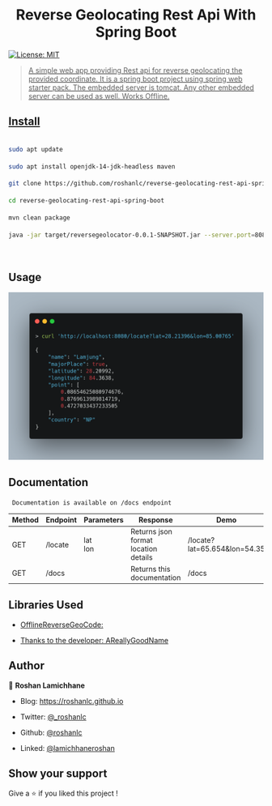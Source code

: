 
<h1  align="center">Reverse Geolocating Rest Api With Spring Boot</h1>  
  
    
  
    
  
<p>  
  
    
  
    
  
<a  href="#"  target="_blank">  
  
    
  
    
  
<img  alt="License: MIT"  src="https://img.shields.io/badge/License-MIT-yellow.svg"  />  
  
   
  
    
  
    
  
</p>  
  
    
  
    
    
    
  
    
  
    
  
> A simple web app providing Rest api for reverse geolocating the provided coordinate.  It is a spring boot project using spring web starter pack. The embedded server is tomcat. Any other embedded server can be used as well. Works Offline.
  
    
    
     
   
    
    
## Install  
  
    
```sh  
  
sudo apt update  
  
sudo apt install openjdk-14-jdk-headless maven  
  
git clone https://github.com/roshanlc/reverse-geolocating-rest-api-spring-boot.git  
  
cd reverse-geolocating-rest-api-spring-boot  
  
mvn clean package  
  
java -jar target/reversegeolocator-0.0.1-SNAPSHOT.jar --server.port=8080  
  
    
```  
  
    
## Usage  
  
<p>  <img   src="/assets/demo.png"  alt="Usage with curl on bash shell"></p>  
  
  
## Documentation  
` Documentation is available on /docs endpoint`  
  
<table class="tg" >  
<thead>  
  <tr>  
    <th class="tg-0lax">Method</th>
    <th class="tg-0lax">Endpoint</th>
    <th class="tg-0lax">Parameters</th>  
    <th class="tg-0lax">Response</th>  
    <th class="tg-0lax">Demo</th>  
  </tr>  
</thead>  
<tbody>  
  <tr>  
    <td class="tg-0lax">GET</td> 
    <td class="tg-0lax">/locate</td>  
    <td class="tg-0lax">lat<br>lon<br></td>  
    <td class="tg-0lax">Returns json format location details</td>  
    <td class="tg-baqh">/locate?lat=65.654&amp;lon=54.35</td>  
  </tr>  
  <tr> 
     <td class="tg-0lax">GET</td> 
    <td class="tg-0lax">/docs</td>  
    <td class="tg-0lax"></td>  
    <td class="tg-0lax">Returns this documentation</td>  
    <td class="tg-0lax">/docs</td>  
  </tr>  
</tbody>  
</table>  
    
  
## Libraries Used  
  
* [OfflineReverseGeoCode:](https://github.com/AReallyGoodName/OfflineReverseGeocode)  
  
* [Thanks to the developer: AReallyGoodName](https://github.com/AReallyGoodName)  
  
    
  
## Author  
  
    
    
    
👤 **Roshan Lamichhane**  
  
    
    
    
* Blog: https://roshanlc.github.io  
  
    
  
    
  
* Twitter: [@_roshanlc](https://twitter.com/_roshanlc)  
  
    
  
    
  
* Github: [@roshanlc](https://github.com/roshanlc)  
* Linked: [@lamichhaneroshan](https://linkedin.com/lamichhaneroshan)  
  
    
  
    
  
    
  
## Show your support  
  
    
    
    
Give a ⭐️ if you liked this project !
